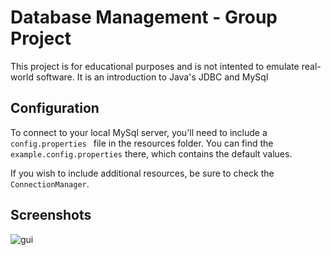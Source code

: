
# Database Management - Group Project

This project is for educational purposes and is not intented to emulate real-world software. It is an introduction to Java's JDBC and MySql


## Configuration

To connect to your local MySql server, you'll need to include a ```config.properties ``` file in the resources folder. You can find the ```example.config.properties``` there, which contains the default values.

If you wish to include additional resources, be sure to check the ```ConnectionManager```. 

## Screenshots
![gui](https://github.com/r3mot/grocery-inventory-453/assets/88360543/25fdcc4b-830b-4abe-8a05-52289d5f2407)
